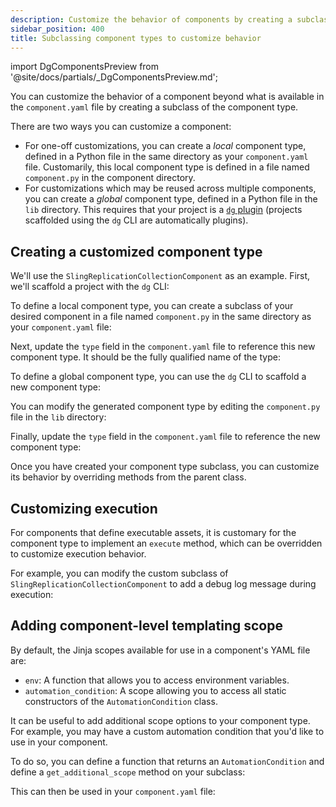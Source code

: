 ```yaml
---
description: Customize the behavior of components by creating a subclass of the component type.
sidebar_position: 400
title: Subclassing component types to customize behavior
---
```


import DgComponentsPreview from '@site/docs/partials/\_DgComponentsPreview.md';

<DgComponentsPreview />

You can customize the behavior of a component beyond what is available in the `component.yaml` file by creating a subclass of the component type.

There are two ways you can customize a component:
- For one-off customizations, you can create a *local* component type, defined in a Python file in the same directory as your `component.yaml` file. Customarily, this local component type is defined in a file named `component.py` in the component directory.
- For customizations which may be reused across multiple components, you can create a *global* component type, defined in a Python file in the `lib` directory. This requires that your project is a [`dg` plugin](./creating-dg-plugin) (projects scaffolded using the `dg` CLI are automatically plugins).

## Creating a customized component type

We'll use the `SlingReplicationCollectionComponent` as an example. First, we'll scaffold a project with the `dg` CLI:
<CliInvocationExample path="docs_snippets/docs_snippets/guides/components/customizing-existing-component/1-scaffold-project.txt" />
<CliInvocationExample path="docs_snippets/docs_snippets/guides/components/customizing-existing-component/2-tree.txt" />


<Tabs>
<TabItem value="local" label="Local component type">

To define a local component type, you can create a subclass of your desired component in a file named `component.py` in the same directory as your `component.yaml` file:

<CodeExample path="docs_snippets/docs_snippets/guides/components/customizing-existing-component/local/3-component.py" language="python" title="my_project/defs/my_sling_sync/component.py" />

Next, update the `type` field in the `component.yaml` file to reference this new component type. It should be the fully qualified name of the type:

<CodeExample path="docs_snippets/docs_snippets/guides/components/customizing-existing-component/local/5-component.yaml" language="yaml" title="my_project/defs/my_sling_sync/component.yaml" />

<CliInvocationExample path="docs_snippets/docs_snippets/guides/components/customizing-existing-component/local/4-tree.txt" />
</TabItem>
<TabItem value="global" label="Global component type">

To define a global component type, you can use the `dg` CLI to scaffold a new component type:

<CliInvocationExample path="docs_snippets/docs_snippets/guides/components/customizing-existing-component/global/3-scaffold-component-type.txt" />

<CliInvocationExample path="docs_snippets/docs_snippets/guides/components/customizing-existing-component/global/5-tree.txt" />

You can modify the generated component type by editing the `component.py` file in the `lib` directory:

<CodeExample path="docs_snippets/docs_snippets/guides/components/customizing-existing-component/global/4-component.py" language="python" title="my_project/lib/custom_sling_replication_component.py" />

Finally, update the `type` field in the `component.yaml` file to reference the new component type:

<CodeExample path="docs_snippets/docs_snippets/guides/components/customizing-existing-component/global/6-component.yaml" language="yaml" title="my_project/defs/my_sling_sync/component.yaml" />
</TabItem>
</Tabs>

Once you have created your component type subclass, you can customize its behavior by overriding methods from the parent class.

## Customizing execution

For components that define executable assets, it is customary for the component type to implement an `execute` method, which can be overridden to customize execution behavior.

For example, you can modify the custom subclass of `SlingReplicationCollectionComponent` to add a debug log message during execution:

<CodeExample path="docs_snippets/docs_snippets/guides/components/customizing-existing-component/7-component.py" language="python" />

## Adding component-level templating scope

By default, the Jinja scopes available for use in a component's YAML file are:

- `env`: A function that allows you to access environment variables.
- `automation_condition`: A scope allowing you to access all static constructors of the `AutomationCondition` class.

It can be useful to add additional scope options to your component type. For example, you may have a custom automation condition that you'd like to use in your component.

To do so, you can define a function that returns an `AutomationCondition` and define a `get_additional_scope` method on your subclass:

<CodeExample path="docs_snippets/docs_snippets/guides/components/customizing-existing-component/8-component.py" language="python" />

This can then be used in your `component.yaml` file:


<Tabs>
<TabItem value="local" label="Local component type">
<CodeExample path="docs_snippets/docs_snippets/guides/components/customizing-existing-component/local/9-component.yaml" language="yaml" />
</TabItem>
<TabItem value="global" label="Global component type">
<CodeExample path="docs_snippets/docs_snippets/guides/components/customizing-existing-component/global/9-component.yaml" language="yaml" />
</TabItem>
</Tabs>